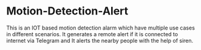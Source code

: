 # Motion-Detection-Alert
This is an IOT based motion detection alarm which have multiple use cases in different scenarios. It generates a remote alert if it is connected to internet via Telegram and It alerts the nearby people with the help of siren.
